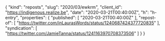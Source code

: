 {
  "kind": "reposts",
  "slug": "2020/03/ewkrm",
  "client_id": "https://indigenous.realize.be",
  "date": "2020-03-21T00:40:00Z",
  "h": "h-entry",
  "properties": {
    "published": [
      "2020-03-21T00:40:00Z"
    ],
    "repost-of": [
      "https://twitter.com/inLaurasWords/status/1240687424377720835"
    ],
    "syndication": [
      "https://twitter.com/JamieTanna/status/1241163970708373506"
    ]
  }
}
